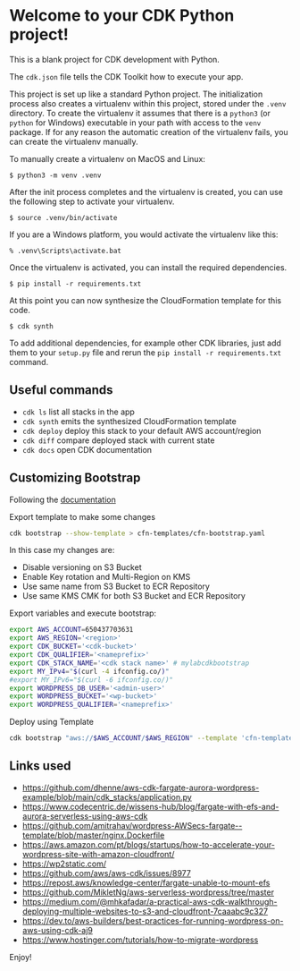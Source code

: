 
# Welcome to your CDK Python project!

This is a blank project for CDK development with Python.

The `cdk.json` file tells the CDK Toolkit how to execute your app.

This project is set up like a standard Python project.  The initialization
process also creates a virtualenv within this project, stored under the `.venv`
directory.  To create the virtualenv it assumes that there is a `python3`
(or `python` for Windows) executable in your path with access to the `venv`
package. If for any reason the automatic creation of the virtualenv fails,
you can create the virtualenv manually.

To manually create a virtualenv on MacOS and Linux:

```
$ python3 -m venv .venv
```

After the init process completes and the virtualenv is created, you can use the following
step to activate your virtualenv.

```
$ source .venv/bin/activate
```

If you are a Windows platform, you would activate the virtualenv like this:

```
% .venv\Scripts\activate.bat
```

Once the virtualenv is activated, you can install the required dependencies.

```
$ pip install -r requirements.txt
```

At this point you can now synthesize the CloudFormation template for this code.

```
$ cdk synth
```

To add additional dependencies, for example other CDK libraries, just add
them to your `setup.py` file and rerun the `pip install -r requirements.txt`
command.

## Useful commands

 * `cdk ls`          list all stacks in the app
 * `cdk synth`       emits the synthesized CloudFormation template
 * `cdk deploy`      deploy this stack to your default AWS account/region
 * `cdk diff`        compare deployed stack with current state
 * `cdk docs`        open CDK documentation

## Customizing Bootstrap

Following the [documentation](https://docs.aws.amazon.com/cdk/v2/guide/bootstrapping.html#bootstrapping-customizing)

Export template to make some changes

```bash
cdk bootstrap --show-template > cfn-templates/cfn-bootstrap.yaml
```

In this case my changes are:

- Disable versioning on S3 Bucket
- Enable Key rotation and Multi-Region on KMS
- Use same name from S3 Bucket to ECR Repository
- Use same KMS CMK for both S3 Bucket and ECR Repository

Export variables and execute bootstrap:

```bash
export AWS_ACCOUNT=650437703631
export AWS_REGION='<region>'
export CDK_BUCKET='<cdk-bucket>'
export CDK_QUALIFIER='<nameprefix>'
export CDK_STACK_NAME='<cdk stack name>' # mylabcdkbootstrap
export MY_IPv4="$(curl -4 ifconfig.co/)"
#export MY_IPv6="$(curl -6 ifconfig.co/)"
export WORDPRESS_DB_USER='<admin-user>'
export WORDPRESS_BUCKET='<wp-bucket>'
export WORDPRESS_QUALIFIER='<nameprefix>'
```

Deploy using Template

```bash
cdk bootstrap "aws://$AWS_ACCOUNT/$AWS_REGION" --template 'cfn-templates/cfn-bootstrap.yaml' --bootstrap-bucket-name "$CDK_BUCKET" --bootstrap-customer-key --qualifier "$CDK_QUALIFIER" --termination-protection --toolkit-stack-name "$CDK_STACK_NAME" --version-reporting false --public-access-block-configuration
```

## Links used


- https://github.com/dhenne/aws-cdk-fargate-aurora-wordpress-example/blob/main/cdk_stacks/application.py
- https://www.codecentric.de/wissens-hub/blog/fargate-with-efs-and-aurora-serverless-using-aws-cdk
- https://github.com/amitrahav/wordpress-AWSecs-fargate--template/blob/master/nginx.Dockerfile
- https://aws.amazon.com/pt/blogs/startups/how-to-accelerate-your-wordpress-site-with-amazon-cloudfront/
- https://wp2static.com/
- https://github.com/aws/aws-cdk/issues/8977
- https://repost.aws/knowledge-center/fargate-unable-to-mount-efs
- https://github.com/MikletNg/aws-serverless-wordpress/tree/master
- https://medium.com/@mhkafadar/a-practical-aws-cdk-walkthrough-deploying-multiple-websites-to-s3-and-cloudfront-7caaabc9c327
- https://dev.to/aws-builders/best-practices-for-running-wordpress-on-aws-using-cdk-aj9
- https://www.hostinger.com/tutorials/how-to-migrate-wordpress

Enjoy!
